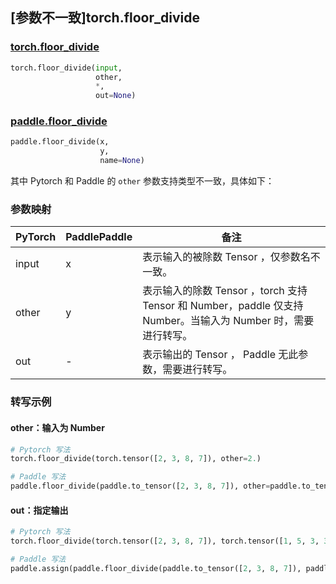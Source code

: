 ## [参数不一致]torch.floor_divide
### [torch.floor_divide](https://pytorch.org/docs/1.13/generated/torch.floor_divide.html?highlight=torch+floor_divide#torch.floor_divide)

```python
torch.floor_divide(input,
                   other,
                   *,
                   out=None)
```

### [paddle.floor_divide](https://www.paddlepaddle.org.cn/documentation/docs/zh/api/paddle/floor_divide_cn.html#floor-divide)

```python
paddle.floor_divide(x,
                    y,
                    name=None)
```

其中 Pytorch 和 Paddle 的 `other` 参数支持类型不一致，具体如下：
### 参数映射
| PyTorch       | PaddlePaddle | 备注                                                   |
| ------------- | ------------ | ------------------------------------------------------ |
|  input  |  x  | 表示输入的被除数 Tensor ，仅参数名不一致。  |
|  other  |  y  | 表示输入的除数 Tensor ，torch 支持 Tensor 和 Number，paddle 仅支持 Number。当输入为 Number 时，需要进行转写。  |
|  out  | -  | 表示输出的 Tensor ， Paddle 无此参数，需要进行转写。    |


### 转写示例
#### other：输入为 Number
```python
# Pytorch 写法
torch.floor_divide(torch.tensor([2, 3, 8, 7]), other=2.)

# Paddle 写法
paddle.floor_divide(paddle.to_tensor([2, 3, 8, 7]), other=paddle.to_tensor(2.))
```

#### out：指定输出
```python
# Pytorch 写法
torch.floor_divide(torch.tensor([2, 3, 8, 7]), torch.tensor([1, 5, 3, 3]), out=y)

# Paddle 写法
paddle.assign(paddle.floor_divide(paddle.to_tensor([2, 3, 8, 7]), paddle.to_tensor([1, 5, 3, 3])), y)
```
